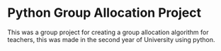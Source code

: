 # Python Group Allocation Project
 
This was a group project for creating a group allocation algorithm for teachers, this was made in the second year of University using python.